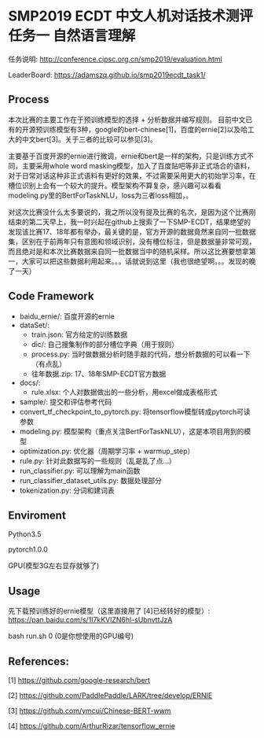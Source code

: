 SMP2019 ECDT 中文人机对话技术测评 任务一 自然语言理解
===================================

任务说明: http://conference.cipsc.org.cn/smp2019/evaluation.html

LeaderBoard: https://adamszq.github.io/smp2019ecdt_task1/


Process
---------
本次比赛的主要工作在于预训练模型的选择 + 分析数据并编写规则。
目前中文已有的开源预训练模型有3种，google的bert-chinese[1]，百度的ernie[2]以及哈工大的中文bert[3]。关于三者的比较可以参见[3]。

主要基于百度开源的ernie进行微调，ernie和bert是一样的架构，只是训练方式不同，主要采用whole word masking模型，加入了百度贴吧等非正式场合的语料，对于日常对话这种非正式语料有更好的效果，不过需要采用更大的初始学习率，在槽位识别上会有一个较大的提升。模型架构不算复杂，感兴趣可以看看modeling.py里的BertForTaskNLU，loss为三者loss相加，。

对这次比赛没什么太多要说的，我之所以没有提及比赛的名次，是因为这个比赛刚结束的第二天早上，我一时兴起在github上搜索了一下SMP-ECDT，结果绝望的发现该比赛17、18年都有举办，最关键的是，官方开源的数据竟然来自同一批数据集，区别在于前两年只有意图和领域识别，没有槽位标注，但是数据量非常可观，而且绝对是和本次比赛数据来自同一批数据当中的随机采样。所以这比赛要想拿第一，大家可以把这些数据利用起来。。。话就说到这里（我也很绝望啊。。。发现的晚了一天）


Code Framework
---------
* baidu_ernie/: 百度开源的ernie
* dataSet/:
	* train.json: 官方给定的训练数据
	* dic/: 自己搜集制作的部分槽位字典（用于规则）
	* process.py: 当时做数据分析时随手敲的代码，想分析数据的可以看一下（有点乱）
	* 往年数据.zip: 17、18年SMP-ECDT官方数据
* docs/:
	* rule.xlsx: 个人对数据做出的一些分析，用excel做成表格形式
* sample/: 提交和评估参考代码
* convert_tf_checkpoint_to_pytorch.py: 将tensorflow模型转成pytorch可读参数
* modeling.py: 模型架构（重点关注BertForTaskNLU），这是本项目用到的模型
* optimization.py: 优化器（周期学习率 + warmup_step）
* rule.py: 针对此数据写的一些规则（乱是乱了点...）
* run_classifier.py: 可以理解为main函数
* run_classifier_dataset_utils.py: 数据处理部分
* tokenization.py: 分词和建词表


Enviroment
---------
Python3.5

pytorch1.0.0

GPU(模型3G左右显存就够了)


Usage
---------
先下载预训练好的ernie模型（这里直接用了	[4]已经转好的模型）: https://pan.baidu.com/s/1I7kKVlZN6hl-sUbnvttJzA 

bash run.sh 0 (0是你想使用的GPU编号)


References:
---------
[1] https://github.com/google-research/bert

[2] https://github.com/PaddlePaddle/LARK/tree/develop/ERNIE

[3] https://github.com/ymcui/Chinese-BERT-wwm

[4] https://github.com/ArthurRizar/tensorflow_ernie
